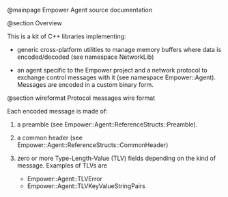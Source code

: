 
@mainpage Empower Agent source documentation

@section Overview

This is a kit of C++ libraries implementing:

* generic cross-platform utilities to manage memory buffers where data
  is encoded/decoded (see namespace NetworkLib)

* an agent specific to the Empower project and a network protocol
  to exchange control messages with it (see namespace Empower::Agent).
  Messages are encoded in a custom binary form.

@section wireformat Protocol messages wire format

Each encoded message is made of:

1. a preamble (see Empower::Agent::ReferenceStructs::Preamble).

2. a common header (see Empower::Agent::ReferenceStructs::CommonHeader)

3. zero or more Type-Length-Value (TLV) fields depending on the kind
   of message. Examples of TLVs are

   * Empower::Agent::TLVError
   * Empower::Agent::TLVKeyValueStringPairs
